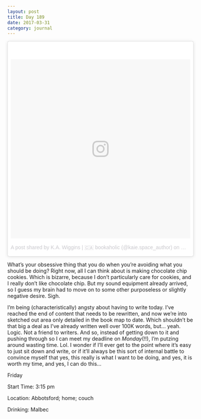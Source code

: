 ```yaml
---
layout: post
title: Day 189
date: 2017-03-31
category: journal
---
```


<blockquote class="instagram-media" data-instgrm-version="7" style=" background:#FFF; border:0; border-radius:3px; box-shadow:0 0 1px 0 rgba(0,0,0,0.5),0 1px 10px 0 rgba(0,0,0,0.15); margin: 1px; max-width:658px; padding:0; width:99.375%; width:-webkit-calc(100% - 2px); width:calc(100% - 2px);"><div style="padding:8px;"> <div style=" background:#F8F8F8; line-height:0; margin-top:40px; padding:50.0% 0; text-align:center; width:100%;"> <div style=" background:url(data:image/png;base64,iVBORw0KGgoAAAANSUhEUgAAACwAAAAsCAMAAAApWqozAAAABGdBTUEAALGPC/xhBQAAAAFzUkdCAK7OHOkAAAAMUExURczMzPf399fX1+bm5mzY9AMAAADiSURBVDjLvZXbEsMgCES5/P8/t9FuRVCRmU73JWlzosgSIIZURCjo/ad+EQJJB4Hv8BFt+IDpQoCx1wjOSBFhh2XssxEIYn3ulI/6MNReE07UIWJEv8UEOWDS88LY97kqyTliJKKtuYBbruAyVh5wOHiXmpi5we58Ek028czwyuQdLKPG1Bkb4NnM+VeAnfHqn1k4+GPT6uGQcvu2h2OVuIf/gWUFyy8OWEpdyZSa3aVCqpVoVvzZZ2VTnn2wU8qzVjDDetO90GSy9mVLqtgYSy231MxrY6I2gGqjrTY0L8fxCxfCBbhWrsYYAAAAAElFTkSuQmCC); display:block; height:44px; margin:0 auto -44px; position:relative; top:-22px; width:44px;"></div></div><p style=" color:#c9c8cd; font-family:Arial,sans-serif; font-size:14px; line-height:17px; margin-bottom:0; margin-top:8px; overflow:hidden; padding:8px 0 7px; text-align:center; text-overflow:ellipsis; white-space:nowrap;"><a href="https://www.instagram.com/p/BSUyN98FGpv/" style=" color:#c9c8cd; font-family:Arial,sans-serif; font-size:14px; font-style:normal; font-weight:normal; line-height:17px; text-decoration:none;" target="_blank">A post shared by K.A. Wiggins | 🇨🇦 bookaholic (@kaie.space_author)</a> on <time style=" font-family:Arial,sans-serif; font-size:14px; line-height:17px;" datetime="2017-04-01T01:44:58+00:00">Mar 31, 2017 at 6:44pm PDT</time></p></div></blockquote>
<script async defer src="//platform.instagram.com/en_US/embeds.js"></script>

What’s your obsessive thing that you do when you’re avoiding what you should be doing? Right now, all I can think about is making chocolate chip cookies. Which is bizarre, because I don’t particularly care for cookies, and I really don’t like chocolate chip. But my sound equipment already arrived, so I guess my brain had to move on to some other purposeless or slightly negative desire. Sigh.

I’m being (characteristically) angsty about having to write today. I’ve reached the end of content that needs to be rewritten, and now we’re into sketched out area only detailed in the book map to date. Which shouldn’t be that big a deal as I’ve already written well over 100K words, but… yeah. Logic. Not a friend to writers. And so, instead of getting down to it and pushing through so I can meet my deadline on *Monday*(!!), I’m putzing around wasting time. Lol. I wonder if I’ll ever get to the point where it’s easy to just sit down and write, or if it’ll always be this sort of internal battle to convince myself that yes, this really is what I want to be doing, and yes, it is worth my time, and yes, I can do this… 

Friday

Start Time: 3:15 pm

Location: Abbotsford; home; couch

Drinking: Malbec
